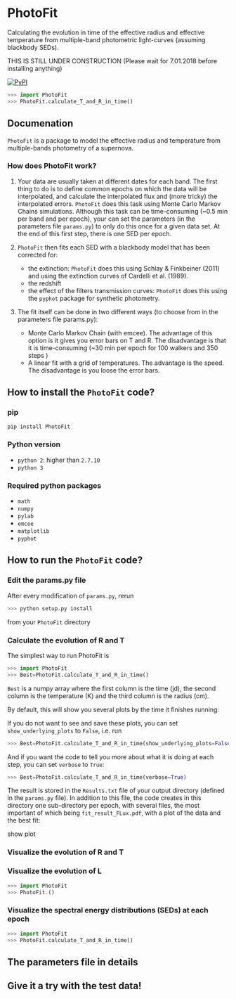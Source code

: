 # PhotoFit
Calculating the evolution in time of the effective radius and effective temperature from multiple-band photometric light-curves (assuming blackbody SEDs).

THIS IS STILL UNDER CONSTRUCTION (Please wait for 7.01.2018 before installing anything)

[![PyPI](https://img.shields.io/pypi/v/SLAB-Diffusion.svg?style=flat-square)](https://pypi.python.org/pypi/SLAB-Diffusion)

```python
>>> import PhotoFit
>>> PhotoFit.calculate_T_and_R_in_time()
```

## Documenation

`PhotoFit` is a package to model the effective radius and temperature from multiple-bands photometry of a supernova.

### How does PhotoFit work?

1. Your data are usually taken at different dates for each band. The first thing to do is to define common epochs on which
the data will be interpolated, and calculate the interpolated flux and (more tricky) the interpolated errors. `PhotoFit` does this task using Monte Carlo Markov Chains simulations.
Although this task can be time-consuming (~0.5 min per band and per epoch), your can set the parameters (in the parameters file `params.py`) to only do this once for a given data set.
At the end of this first step, there is one SED per epoch.

2. `PhotoFit` then fits each SED with a blackbody model that has been corrected for:
    - the extinction: `PhotoFit` does this using Schlay & Finkbeiner (2011) and using the extinction curves of Cardelli et al. (1989).
    - the redshift
    - the effect of the filters transmission curves: `PhotoFit` does this using the `pyphot` package for synthetic photometry.

3. The fit itself can be done in two different ways (to choose from in the parameters file params.py):
    - Monte Carlo Markov Chain (with emcee). The advantage of this option is it gives you error bars on T and R. The disadvantage is that it is time-consuming
(~30 min per epoch for 100 walkers and 350 steps )
    - A linear fit with a grid of temperatures. The advantage is the speed. The disadvantage is you loose the error bars.

## How to install the `PhotoFit` code?

### pip

`pip install PhotoFit`

### Python version
* `python 2`: higher than `2.7.10`
* `python 3`

### Required python packages
* `math`
* `numpy`
* `pylab`
* `emcee`
* `matplotlib`
* `pyphot`

## How to run the `PhotoFit` code?

### Edit the params.py file

After every modification of `params.py`, rerun

```python
>>> python setup.py install
```
from your `PhotoFit` directory

### Calculate the evolution of R and T

The simplest way to run PhotoFit is
```python
>>> import PhotoFit
>>> Best=PhotoFit.calculate_T_and_R_in_time()
```
`Best` is a numpy array where the first column is the time (jd), the second column is the temperature (K) and the third column is the radius (cm).

By default, this will show you several plots by the time it finishes running:

If you do not want to see and save these plots, you can set `show_underlying_plots` to `False`, i.e. run

```python
>>> Best=PhotoFit.calculate_T_and_R_in_time(show_underlying_plots=False)
```
And if you want the code to tell you more about what it is doing at each step, you can set `verbose` to `True`:

```python
>>> Best=PhotoFit.calculate_T_and_R_in_time(verbose=True)
```
The result is stored in the `Results.txt` file of your output directory (defined in the `params.py` file). In addition to this file, the code
creates in this directory one sub-directory per epoch, with several files, the most important of which being `fit_result_FLux.pdf`, with a plot of
the data and the best fit:

show plot


### Visualize the evolution of R and T

### Visualize the evolution of L

```python
>>> import PhotoFit
>>> PhotoFit.()
```

### Visualize the spectral energy distributions (SEDs) at each epoch

```python
>>> import PhotoFit
>>> PhotoFit.calculate_T_and_R_in_time()
```

## The parameters file in details

## Give it a try with the test data!





